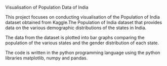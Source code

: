 Visualisation of Population Data of India

This project focuses on conducting visualisation of the Population of India dataset obtained from Kaggle.The Population of India dataset that provides data on the various demographic distributions of the states in India.

The data from the dataset is plotted into bar graphs comparing the population of the various states and the  gender distribution of each state.

The code is written in the python programming language using the python libraries matplotlib, numpy and pandas.
